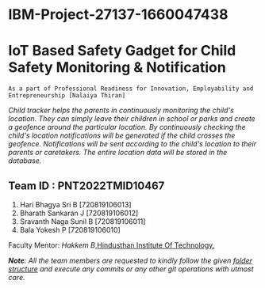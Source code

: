 # IBM-Project-27137-1660047438
# IoT Based Safety Gadget for Child Safety Monitoring &amp; Notification

`As a part of Professional Readiness for Innovation, Employability and Entrepreneurship [Nalaiya Thiran]`

_Child tracker helps the parents in continuously monitoring the child's location. They can simply leave their children in school or parks and create a geofence around the particular location. By continuously checking the child's location notifications will be generated if the child crosses the geofence. Notifications will be sent according to the child's location to their parents or caretakers. The entire location data will be stored in the database._

## Team ID : PNT2022TMID10467
1. Hari Bhagya Sri B [720819106013]
2. Bharath Sankaran J [720819106012]
3. Sravanth Naga Sunil B [720819106011]
4. Bala Yokesh P [720819106010]

 
[comment]: # (Industry Mentors: _Mahidhar_, _Mohammed Azhar Uddin_)

Faculty Mentor: _Hakkem B_,[Hindusthan Institute Of Technology.](http://www.hit.edu.in/)

_**Note**: All the team members are requested to kindly follow the given [folder structure](https://drive.google.com/file/d/1nQ4Bs3THdvdZPk63skIj-jWKR0ineYKR/view?usp=sharing) and execute any commits or any other git operations with utmost care._

